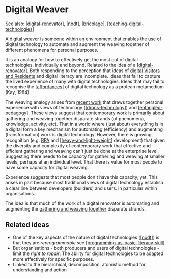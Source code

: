 # Digital Weaver

See also: [[digital-renovator]], [[nodt]], [[bricolage]], [[teaching-digital-technologies]]

A digital weaver is someone within an environment that enables the use of digital technology to automate and augment the weaving together of different phenomena for personal purposes.

It is an analogy for how to effectively get the most out of digital technologies, individually and beyond. Related to the idea of a [[digital-renovator]]. Both responding to the perception that ideas of [digital Visitors and Residents](http://tallblog.conted.ox.ac.uk/index.php/2009/10/14/visitors-residents-the-video/#) and digital literacy are incomplete. Ideas that fail to capture the lived experience of many with digital technologies. Ideas that may fail to recognise the [[affordances]] of digital technology as a protean metamedium (Kay, 1984). 

The weaving analogy arises from [recent work](../../sense/Paper-Ideas/gatherers-weavers-augmenters.md) that draws together personal experience with views of technology ([[drons-technology]]) and [[entangled-pedagogy]]. These views suggest that contemporary work is primarily about gathering and weaving together disparate strands (of phenomena, knowledge, activity, etc). That in a world where (just about) everything is in a digital form a key mechanism for automating (efficiency) and augmenting (transformation) work is digital technology. However, there is growing recognition (e.g. [RPA](../../share/blog/the-need-for-rpa-in-learning-teaching.md#introduction) and [[heavy-and-light-weight]] development) that given the diversity and complexity of contemporary work that effective and efficient gathering and weaving can't just be done at the enterprise level. Suggesting there needs to be capacity for gathering and weaving at smaller levels, perhaps at an individual level. That there is value for most people to have some capacity for digital weaving.

Experience suggests that most people don't have this capacity, yet. This arises in part because most traditional views of digital technology establish a clear line between developers (builders) and users. In particular within organisations.

The idea is that much of the work of a digital renovator is automating and augmenting the [gathering and weaving together](../CASA/bad_set-casa-gather-weave.md#gathering-weaving-and-epistemic-fluency) disparate strands.


## Related ideas

- One of the key aspects of the nature of digital technologies ([[nodt]]) is that they are _reprogrammable_ see [[programming-as-basic-literacy-skill]]
- But organisations - both producers and users of digital technologies - limit the _right to repair_. The ability for digital technologies to be adapted more effectively for specific purposes.
- Linked to the hierarchical, decomposition, atomistic method for understanding and action




[//begin]: # "Autogenerated link references for markdown compatibility"
[digital-renovator]: digital-renovator "Digital Renovator"
[nodt]: ../nodt/nodt "Nature of Digital Technology"
[bricolage]: ../Bricolage/bricolage "Bricolage"
[teaching-digital-technologies]: ../Teaching/Digital_Technologies/teaching-digital-technologies "Teaching Digital Technologies"
[affordances]: ../Affordances/affordances "Affordances"
[drons-technology]: ../nodt/drons-technology "Dron's take on technology"
[entangled-pedagogy]: ../Distribution/entangled-pedagogy "Entangled Pedagogy"
[heavy-and-light-weight]: ../nodt/heavy-and-light-weight "Heavy Weight and Light Weight Information Technology"
[programming-as-basic-literacy-skill]: programming-as-basic-literacy-skill "Programming as a basic literacy skill"
[//end]: # "Autogenerated link references"